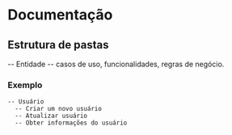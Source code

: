 # Documentação

## Estrutura de pastas
  -- Entidade
    -- casos de uso, funcionalidades, regras de negócio.
   
### Exemplo
    -- Usuário
      -- Criar um novo usuário
      -- Atualizar usuário
      -- Obter informações do usuário
